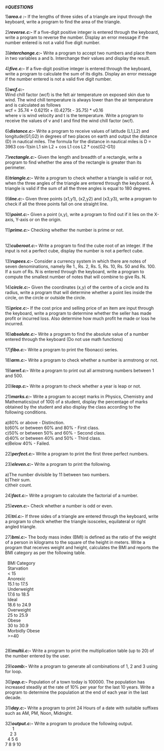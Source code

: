  #***QUESTIONS***

1)***area.c :-***
           If the lengths of three sides of a triangle are input through the keyboard, write a program to find the area of the triangle.<br />
           <br />
2)***reverse.c:-***
            If a five-digit positive integer is entered through the keyboard, write a program to reverse the number. Display an error message if the number entered             is not a valid five digit number.<br />
            <br />
3)***interchange.c:-***
            Write a program to accept two numbers and place them in two variables a and b. Interchange their values and display the result.<br />
            <br />
4)***five.c:-***
            If a five-digit positive integer is entered through the keyboard, write a program to calculate the sum of its digits. Display an error message if the               number entered is not a valid five digit number.<br />
            <br />
5)***wcf.c:-***  
            Wind chill factor (wcf) is the felt air temperature on exposed skin due to wind. The wind chill temperature is always lower than the air temperature                 and is calculated as follows<br />
                         wcf = 35.74 + 0.6215t + (0.4275t - 35.75) * v0.16<br />
            where v is wind velocity and t is the temperature. Write a program to receive the values of v and t and find the wind chill factor (wcf).<br />
            <br />
6)***distance.c:-***
             Write a program to receive values of latitude (L1,L2) and longitude(G1,G2) in degrees of two places on earth and output the distance (D) in nautical                miles. The formula for the distance in nautical miles is
                       D = 3963 cos-1(sin L1 sin L2 + cos L1 cos L2 * cos(G2-G1))<br />
                       <br />
7)***rectangle.c:-***
             Given the length and breadth of a rectangle, write a program to find whether the area of the rectangle is greater than its perimeter.<br />
             <br />
8)***triangle.c:-***
              Write a program to check whether a triangle is valid or not, when the three angles of the triangle are entered through the keyboard. A triangle is                   valid if the sum of all the three angles is equal to 180 degrees.<br />
              <br />
9)***line.c:-***
             Given three points (x1,y1), (x2,y2) and (x3,y3), write a program to check if all the three points fall on one straight line.<br />
             <br />
10)***point.c:-***
             Given a point (x,y), write a program to find out if it lies on the X-axis, Y-axis or on the origin.<br />
            <br />
11)***prime.c:-***
             Checking whether the number is prime or not.<br />  
             <br />
12)***cuberoot.c:-***
             Write a program to find the cube root of an integer. If the input is not a perfect cube, display the number is not a perfect cube.<br />
             <br />
13)***rupees.c:-***
             Consider a currency system in which there are notes of seven denominations, namely Re 1., Rs. 2, Rs. 5, Rs. 10, Rs. 50 and Rs. 100. If a sum of Rs. N is entered through the keyboard, write a program to compute the smallest number of notes that will combine to give Rs. N.<br />
             <br />
14)***circle.c:-***
              Given the coordinates (x,y) of the centre of a circle and its radius, write a program that will determine whether a point lies inside the circle, on the circle or outside the circle.<br />
              <br />
15)***price.c:-***
              If the cost price and selling price of an item are input through the keyboard, write a program to determine whether the seller has made profit or incurred loss. Also determine how much profit he made or loss he incurred.<br />
              <br />
16)***absolute.c:-***
              Write a program to find the absolute value of a number entered through the keyboard (Do not use math functions)<br />
              <br />
 17)***fibo.c:-***
           Write a program to print the fibonacci series.<br />
            <br />
18)***arm.c:-***
           Write a program to check whether a number is armstrong or not.<br />
           <br />
19)***arm1.c:-***
           Write a program to print out all armstrong numbers between 1 and 500.<br />
	   <br />
20)***leap.c:-***
           Write a program to check whether a year is leap or not.<br />
           <br />
21)***marks.c:-***
           Write a program to accept marks in Physics, Chemistry and Mathematics(out of 100) of a student, display the percentage of marks obtained by the student and also display the class according to the following conditions. <br />
           <br />
 a)80% or above - Distinction.<br/>
 b)60% or between 60% and 80% - First class.<br />
 c)50% or between 50% and 60% - Second class.<br />
 d)40% or between 40% and 50% - Third class.<br />
 e)Below 40% - Failed. <br />
<br />
22)***perfect.c:-***
              Write a program to print the first three perfect numbers.<br/>
              <br />
23)***eleven.c:-***
              Write a program to print the following.<br />
              <br />
              a)The number divisible by 11 between two numbers.<br />
              b)Their sum.<br />
              c)their count.<br />
<br />
24)***fact.c:-***
           Write a program to calculate the factorial of a number.<br />
           <br />
25)***even.c:-***
           Check whether a number is odd or even.<br />
           <br />
26)***tri.c:-***
             If three sides of a triangle are entered through the keyboard, write a program to check whether the triangle isosceles, equilateral or right angled                triangle.<br />
             <br />
27)***bmi.c:-***
             The body mass index (BMI) is defined as the ratio of the weight of a person in kilograms to the square of the height in meters. Write a program that receives weight and height, calculates  the BMI and reports the BMI category as per the following table.<br />
	<br />
&nbsp; BMI Category<br />
&nbsp; Starvation<br />
&nbsp; < 15<br />
&nbsp; Anorexic<br />
&nbsp; 15.1 to 17.5<br />
&nbsp; Underweight<br />
&nbsp; 17.6 to 18.5<br />
&nbsp; Ideal<br />
&nbsp; 18.6 to 24.9<br />
&nbsp; Overweight<br />
&nbsp; 25 to 25.9<br />
&nbsp; Obese<br />
&nbsp; 30 to 30.9<br />
&nbsp; Morbidly Obese<br />
&nbsp; >=40<br />
<br />

28)***multii.c:-***
             Write a program to print the multiplication table (up to 20) of the number entered by the user.<br />
           <br />
29)***comb:-***
             Write a program to generate all combinations of 1, 2 and 3 using for loop.<br />
	     <br />
30)***pop.c:-***
              Population of a town today is 100000. The population has increased steadily at the rate of 10% per year for the last 10 years. Write a program to determine the population at the end of each year in the last decade.<br />
	      <br />
31)***day.c:-***
              Write a program to print 24 Hours of a date with suitable suffixes such as AM, PM, Noon, Midnight.<br />
              <br />
32)***output.c:-***
               Write a program to produce the following output.<br />
&nbsp; &nbsp; &nbsp; 1<br />
&nbsp; &nbsp; 2		3<br />
&nbsp; 4		5		6<br />
7		8		9		10<br />
<br />

  
  
  
  
  
  
  
  
  
  
              
